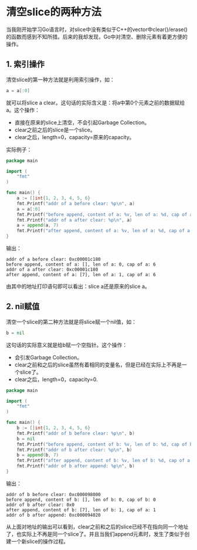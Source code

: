 # 清空slice的两种方法

当我刚开始学习Go语言时，对slice中没有类似于C++的vector中clear()/erase()的函数而感到不知所措。后来的我却发现，Go中对清空、删除元素有着更方便的操作。

## 1. 索引操作

清空slice的第一种方法就是利用索引操作，如：

```go
a = a[:0]
```

就可以将slice a clear。这句话的实际含义是：将a中第0个元素之前的数据赋给a。这个操作：

- 直接在原来的slice上清空，不会引起Garbage Collection。
- clear之前之后的slice是一个slice。
- clear之后，length=0，capacity=原来的capacity。

实际例子：

```go
package main

import (
	"fmt"
)

func main() {
	a := []int{1, 2, 3, 4, 5, 6}
	fmt.Printf("addr of a before clear: %p\n", a)
	a = a[:0]
	fmt.Printf("before append, content of a: %v, len of a: %d, cap of a: %d\n", a, len(a), cap(a))
	fmt.Printf("addr of a after clear: %p\n", a)
	a = append(a, 7)
	fmt.Printf("after append, content of a: %v, len of a: %d, cap of a: %d\n", a, len(a), cap(a))
}
```

输出：

```
addr of a before clear: 0xc00001c180
before append, content of a: [], len of a: 0, cap of a: 6
addr of a after clear: 0xc00001c180
after append, content of a: [7], len of a: 1, cap of a: 6
```

由其中的地址打印语句即可以看出：slice a还是原来的slice a。

## 2. nil赋值

清空一个slice的第二种方法就是将slice赋一个nil值，如：

```go
b = nil
```

这句话的实际意义就是给b赋一个空指针。这个操作：

- 会引发Garbage Collection。
- clear之前和之后的slice虽然有着相同的变量名，但是已经在实际上不再是一个slice了。
- clear之后，length=0，capacity=0.

```go
package main

import (
	"fmt"
)

func main() {
	b := []int{1, 2, 3, 4, 5, 6}
	fmt.Printf("addr of b before clear: %p\n", b)
	b = nil
	fmt.Printf("before append, content of b: %v, len of b: %d, cap of b: %d\n", b, len(b), cap(b))
	fmt.Printf("addr of b after clear: %p\n", b)
	b = append(b, 7)
	fmt.Printf("after append, content of b: %v, len of b: %d, cap of a: %b\n", b, len(b), cap(b))
	fmt.Printf("addr of b after append: %p\n", b)
}
```

输出：

```
addr of b before clear: 0xc000098000
before append, content of b: [], len of b: 0, cap of b: 0
addr of b after clear: 0x0
after append, content of b: [7], len of b: 1, cap of a: 1
addr of b after append: 0xc000094020
```

从上面对地址的输出可以看到，clear之前和之后的slice已经不在指向同一个地址了，也实际上不再是同一个slice了。并且当我们append元素时，发生了类似于创建一个新slice的操作过程。